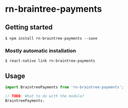 # rn-braintree-payments

## Getting started

`$ npm install rn-braintree-payments --save`

### Mostly automatic installation

`$ react-native link rn-braintree-payments`

## Usage

```javascript
import BraintreePayments from 'rn-braintree-payments';

// TODO: What to do with the module?
BraintreePayments;
```

